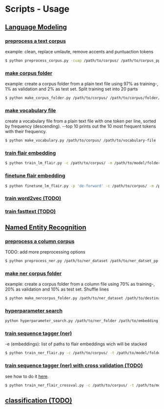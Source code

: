 # Scripts - Usage

## [Language Modeling](scripts/language_modeling/)

### [preprocess a text corpus](scripts/language_modeling/preprocess_corpus.py)
example: clean, replace umlaute, remove accents and puntuaction tokens
```bash
$ python preprocess_corpus.py -cuap /path/to/corpus/ /path/to/corpus_pp/
```

### [make corpus folder](scripts/language_modeling/make_corpus_folder.py)
example: create a corpus folder from a plain text file using 97% as training-, 1% as validation and 2% as test set. Split training set into 20 parts
```bash
$ python make_corpus_folder.py /path/to/corpus/ /path/to/corpus/folder/ -p 97-1-2 -s 20
```

### [make vocabulary file](scripts/language_modeling/make_vocabulary.py)
create a vocabulary file from a plain text file with one token per line, sorted by frequency (descending). --top 10 prints out the 10 most frequent tokens with their frequency.
```bash
$ python make_vocabulary.py /path/to/corpus/ /path/to/vocabulary-file [--top]
```

### [train flair embedding](scripts/language_modeling/train_lm_flair.py)
```bash
$ python train_lm_flair.py -c /path/to/corpus/ -m /path/to/model/folder/ -o options_lm_flair [--continue_training]
```

### [finetune flair embedding](scripts/language_modeling/finetune_lm_flair.py)
```bash
$ python finetune_lm_flair.py -p 'de-forward' -c /path/to/corpus/ -m /path/to/model/folder/ -o options_lm_flair
```

### [train word2vec (TODO)](scripts/language_modeling/train_word2vec.py)

### [train fasttext (TODO)](scripts/language_modeling/train_fasttext.py)


## [Named Entity Recognition](scripts/named_entity_recognition/)

### [preprocess a column corpus](scripts/named_entity_recognition/preprocess_ner.py)
TODO: add more preprocessing options
```bash
$ python preprocess_ner.py /path/to/ner_dataset /path/to/ner_datset_pp [--lemma] [-stem]
```

### [make ner corpus folder](scripts/named_entity_recognition/make_nercorpus_folder.py)
example: create a corpus folder from a column file using 70% as training-, 20% as validation and 10% as test set. Shuffle lines
```bash
$ python make_nercorpus_folder.py /path/to/ner_dataset /path/to/destination/ -p 70-20-10 --shuffle
```

### [hyperparameter search](scripts/named_entity_recognition/hyperparameter_search.py)
```bash
python hyperparameter_search.py /path/to/ner_folder /path/to/embedding /path/to/destination/
```

### [train sequence tagger (ner)](scripts/named_entity_recognition/train_ner_flair.py)
-e (embeddings): list of paths to flair embeddings wich will be stacked
```bash
$ python train_ner_flair.py -c /path/to/corpus/ -t /path/to/model/folder/ -o options_ner_flair [--continue_training] [--tensorboard] -e fwd-lm.pt bwd-lm.pt
```

### [train sequence tagger (ner) with cross validation (TODO)](scripts/named_entity_recognition/train_ner_flair_crossval.py)
see how to do it [here](tutorials/TRAINING_A_NER_MODEL.md#variant-2-k-fold-cross-validation).
```bash
$ python train_ner_flair_crossval.py -c /path/to/corpus/ -t /path/to/model/folder/ -o options_ner_flair -f 10 [--tensorboard] -e fwd-lm.pt bwd-lm.pt
```

## [classification (TODO)](scripts/classification)